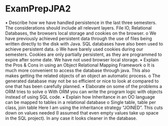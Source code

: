 # ExamPrepJPA2

•	Describe how we have handled persistence in the last three semesters. The considerations should include all relevant layers. File IO, Relational Databases, the browsers local storage and cookies on the browser.
o	We have previously achieved persistent data through the use of files being written directly to the disk with Java. SQL databases have also been used to achieve persistent data.
o	We have barely used cookies during our semesters. Cookies are only partially persistent, as they are programmed to expire after some date. We have not used browser local storage.
•	Explain the Pros & Cons in using an Object Relational Mapping Framework
o	It is much more convenient to access the database through java. This also makes getting the related objects of an object an automatic process.
o	The generated database may not be so efficient or nice to look at compared to one that has been carefully planned.
•	Elaborate on some of the problems a ORM tries to solve
o	With ORM you can write the program logic with objects instead of using SQL code.
•	Explain how Inheritance in an OO language can be mapped to tables in a relational database
o	Single table, table per class, join table
Here I am using the inheritance strategy “JOINED”. This cuts down on values needed (I assumed that even empty values take up space in the SQL project). In any case it looks cleaner in the database.
